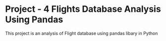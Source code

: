 # Project - 4 Flights Database Analysis Using Pandas

This project is an analysis of Flight database using pandas libary in Python
